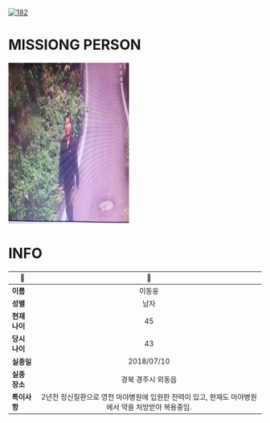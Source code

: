 [![182](https://img.shields.io/badge/%EC%8B%A4%EC%A2%85%EC%8B%A0%EA%B3%A0%EB%8A%94%20%EA%B5%AD%EB%B2%88%EC%97%86%EC%9D%B4-182-blue)](http://safe182.go.kr/index.do)

# MISSIONG PERSON

<img src="./missing_person.jpg">

# INFO

|🔑|💎|
|--|:--:|
|**이름**|이동웅|
|**성별**|남자|
|**현재 나이**|45|
|**당시 나이**|43|
|**실종일**|2018/07/10|
|**실종 장소**|경북 경주시 외동읍 |
|**특이사항**|2년전 정신질환으로 영천 마야병원에 입원한 전력이 있고, 현재도 마야병원에서 약을 처방받아 복용중임.|
